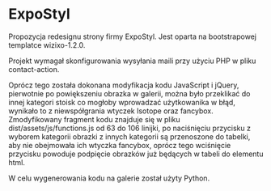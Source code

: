 # ExpoStyl
Propozycja redesignu strony firmy ExpoStyl. Jest oparta na bootstrapowej templatce wizixo-1.2.0. 

  Projekt wymagał skonfigurowania wysyłania maili przy użyciu PHP w pliku contact-action.

  Oprócz tego została dokonana modyfikacja kodu JavaScript i jQuery, pierwotnie po powiększeniu obrazka w galerii, można było przeklikać do innej kategori stoisk co mogłoby wprowadzać użytkowanika w błąd, wynikało to z niewspółgrania wtyczek Isotope oraz fancybox.
Zmodyfikowany fragment kodu znajduje się w pliku dist/assets/js/functions.js od 63 do 106 linijki, po naciśnięciu przycisku z wyborem kategorii obrazki z innych kategorii są przenoszone do tabelki, aby nie obejmowała ich wtyczka fancybox, oprócz tego wciśnięcie przycisku powoduje podpięcie obrazków już będących w tabeli do elementu html.
  
  W celu wygenerowania kodu na galerie został użyty Python.
